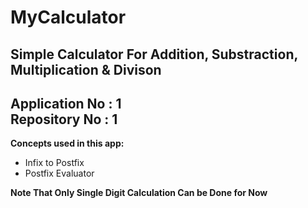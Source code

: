 # MyCalculator
## Simple Calculator For Addition, Substraction, Multiplication & Divison
 Application No : 1  
 Repository No : 1
---
**Concepts used in this app:**

* Infix to Postfix 
* Postfix Evaluator

**Note That Only Single Digit Calculation Can be Done for Now**
